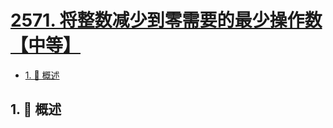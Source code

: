 # [2571. 将整数减少到零需要的最少操作数【中等】](https://github.com/tnotesjs/TNotes.leetcode/tree/main/notes/2571.%20%E5%B0%86%E6%95%B4%E6%95%B0%E5%87%8F%E5%B0%91%E5%88%B0%E9%9B%B6%E9%9C%80%E8%A6%81%E7%9A%84%E6%9C%80%E5%B0%91%E6%93%8D%E4%BD%9C%E6%95%B0%E3%80%90%E4%B8%AD%E7%AD%89%E3%80%91)

<!-- region:toc -->

- [1. 📝 概述](#1--概述)

<!-- endregion:toc -->

## 1. 📝 概述
